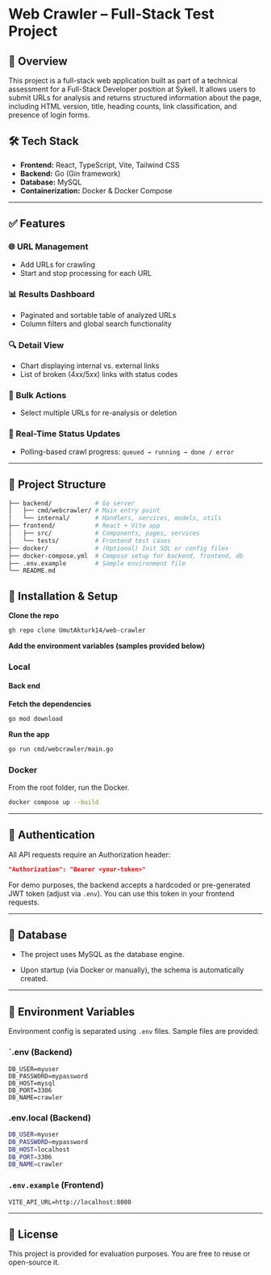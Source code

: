 # Web Crawler – Full-Stack Test Project

## 📘 Overview

This project is a full-stack web application built as part of a technical assessment for a Full-Stack Developer position at Sykell. It allows users to submit URLs for analysis and returns structured information about the page, including HTML version, title, heading counts, link classification, and presence of login forms.

## 🛠️ Tech Stack

- **Frontend:** React, TypeScript, Vite, Tailwind CSS
- **Backend:** Go (Gin framework)
- **Database:** MySQL
- **Containerization:** Docker & Docker Compose

---

## ✅ Features

### 🌐 URL Management

- Add URLs for crawling
- Start and stop processing for each URL

### 📊 Results Dashboard

- Paginated and sortable table of analyzed URLs
- Column filters and global search functionality

### 🔍 Detail View

- Chart displaying internal vs. external links
- List of broken (4xx/5xx) links with status codes

### 🧩 Bulk Actions

- Select multiple URLs for re-analysis or deletion

### 🔁 Real-Time Status Updates

- Polling-based crawl progress: `queued → running → done / error`

---

## 📂 Project Structure

```bash
├── backend/            # Go server
│   ├── cmd/webcrawler/ # Main entry point
│   └── internal/       # Handlers, services, models, utils
├── frontend/           # React + Vite app
│   ├── src/            # Components, pages, services
│   └── tests/          # Frontend test cases
├── docker/             # (Optional) Init SQL or config files
├── docker-compose.yml  # Compose setup for backend, frontend, db
├── .env.example        # Sample environment file
└── README.md
```

## 🚀 Installation & Setup

**Clone the repo**

```bash
gh repo clone UmutAkturk14/web-crawler
```

**Add the environment variables (samples provided below)**

### Local

#### Back end

**Fetch the dependencies**

```bash
go mod download
```

**Run the app**

```bash
go run cmd/webcrawler/main.go
```

### Docker

From the root folder, run the Docker.

```bash
docker compose up --build
```

---

## 🔐 Authentication

All API requests require an Authorization header:

```json
"Authorization": "Bearer <your-token>"
```

For demo purposes, the backend accepts a hardcoded or pre-generated JWT token (adjust via `.env`). You can use this token in your frontend requests.

---

## 🧬 Database

- The project uses MySQL as the database engine.

- Upon startup (via Docker or manually), the schema is automatically created.

---

## 🔧 Environment Variables

Environment config is separated using `.env` files. Sample files are provided:

### `.env (Backend)

```.env
DB_USER=myuser
DB_PASSWORD=mypassword
DB_HOST=mysql
DB_PORT=3306
DB_NAME=crawler
```

### .env.local (Backend)

```bash
DB_USER=myuser
DB_PASSWORD=mypassword
DB_HOST=localhost
DB_PORT=3306
DB_NAME=crawler
```

### `.env.example` (Frontend)

```.env
VITE_API_URL=http://localhost:8080
```

---

## 📄 License

This project is provided for evaluation purposes. You are free to reuse or open-source it.
